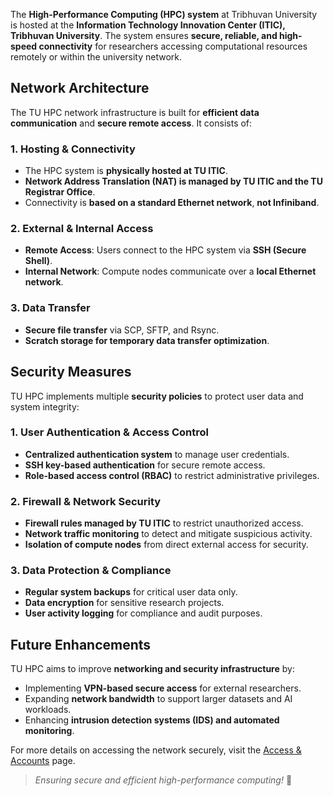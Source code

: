 The **High-Performance Computing (HPC) system** at Tribhuvan University is hosted at the **Information Technology Innovation Center (ITIC), Tribhuvan University**. The system ensures **secure, reliable, and high-speed connectivity** for researchers accessing computational resources remotely or within the university network.

## Network Architecture
The TU HPC network infrastructure is built for **efficient data communication** and **secure remote access**. It consists of:

### **1. Hosting & Connectivity**
- The HPC system is **physically hosted at TU ITIC**.
- **Network Address Translation (NAT) is managed by TU ITIC and the TU Registrar Office**.
- Connectivity is **based on a standard Ethernet network**, **not Infiniband**.

### **2. External & Internal Access**
- **Remote Access**: Users connect to the HPC system via **SSH (Secure Shell)**.
- **Internal Network**: Compute nodes communicate over a **local Ethernet network**.

### **3. Data Transfer**
- **Secure file transfer** via SCP, SFTP, and Rsync.
- **Scratch storage for temporary data transfer optimization**.

## Security Measures
TU HPC implements multiple **security policies** to protect user data and system integrity:

### **1. User Authentication & Access Control**
- **Centralized authentication system** to manage user credentials.
- **SSH key-based authentication** for secure remote access.
- **Role-based access control (RBAC)** to restrict administrative privileges.

### **2. Firewall & Network Security**
- **Firewall rules managed by TU ITIC** to restrict unauthorized access.
- **Network traffic monitoring** to detect and mitigate suspicious activity.
- **Isolation of compute nodes** from direct external access for security.

### **3. Data Protection & Compliance**
- **Regular system backups** for critical user data only.
- **Data encryption** for sensitive research projects.
- **User activity logging** for compliance and audit purposes.

## Future Enhancements
TU HPC aims to improve **networking and security infrastructure** by:

- Implementing **VPN-based secure access** for external researchers.
- Expanding **network bandwidth** to support larger datasets and AI workloads.
- Enhancing **intrusion detection systems (IDS) and automated monitoring**.

For more details on accessing the network securely, visit the [Access & Accounts](../access/registration.md) page.

> _Ensuring secure and efficient high-performance computing!_ 🚀
